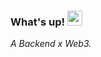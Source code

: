 ### What's up!&nbsp;<img src="https://github.com/rajput2107/rajput2107/blob/master/Assets/Earth.gif" width="24px">
<em> A Backend x Web3.</em>
 <br/>


